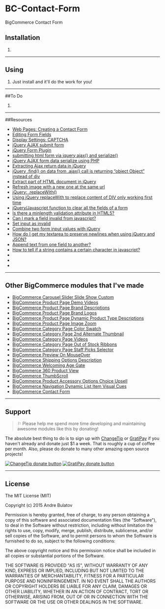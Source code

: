 # BC-Contact-Form
BigCommerce Contact Form


## Installation

1. 



------------------------------------------------------------------------------------


## Using

1. Just install and it'll do the work for you!  


------------------------------------------------------------------------------------


##To Do

1. 

------------------------------------------------------------------------------------


##Resources
- [Web Pages: Creating a Contact Form](https://support.bigcommerce.com/articles/Public/Web-Pages#contact-form)
- [Editing Form Fields](https://support.bigcommerce.com/articles/Public/Editing-Form-Fields)
- [Display Settings: CAPTCHA](https://support.bigcommerce.com/articles/Public/Display-Settings#display)
- [jQuery AJAX submit form](http://stackoverflow.com/questions/1960240/jquery-ajax-submit-form)
- [jQuery Form Plugin](http://jquery.malsup.com/form/)
- [submitting html form via jquery ajax() and serialize()](http://stackoverflow.com/questions/22961621/submitting-html-form-via-jquery-ajax-and-serialize)
- [jQuery AJAX form data serialize using PHP](http://stackoverflow.com/questions/24007780/jquery-ajax-form-data-serialize-using-php)
- [Extracting Ajax return data in jQuery](http://stackoverflow.com/questions/400197/extracting-ajax-return-data-in-jquery)
- [jQuery .find() on data from .ajax() call is returning “object Object” instead of div](http://stackoverflow.com/questions/3300332/jquery-find-on-data-from-ajax-call-is-returning-object-object-instead)
- [Extract part of HTML document in jQuery](http://stackoverflow.com/questions/2137811/extract-part-of-html-document-in-jquery)
- [Refresh image with a new one at the same url](http://stackoverflow.com/questions/1077041/refresh-image-with-a-new-one-at-the-same-url)
- [jQuery: .replaceWith()](http://api.jquery.com/replacewith/)
- [Using jQuery replaceWith to replace content of DIV only working first time](http://stackoverflow.com/questions/4995185/using-jquery-replacewith-to-replace-content-of-div-only-working-first-time)
- [jQuery/Javascript function to clear all the fields of a form](http://stackoverflow.com/questions/6653556/jquery-javascript-function-to-clear-all-the-fields-of-a-form)
- [Is there a minlength validation attribute in HTML5?](http://stackoverflow.com/questions/10281962/is-there-a-minlength-validation-attribute-in-html5)
- [Can I mark a field invalid from javascript?](http://stackoverflow.com/questions/10777970/can-i-mark-a-field-invalid-from-javascript)
- [Set input as invalid](http://stackoverflow.com/questions/18128882/set-input-as-invalid)
- [Combine two form input values with jQuery](http://stackoverflow.com/questions/11534098/combine-two-form-input-values-with-jquery)
- [How do I get my textarea to preserve newlines when using jQuery and JSON?](http://stackoverflow.com/questions/3173166/how-do-i-get-my-textarea-to-preserve-newlines-when-using-jquery-and-json)
- [Append text from one field to another?](http://stackoverflow.com/questions/13723109/append-text-from-one-field-to-another)
- [How to tell if a string contains a certain character in javascript?](http://stackoverflow.com/questions/4444477/how-to-tell-if-a-string-contains-a-certain-character-in-javascript)
- []()
- []()
- []()




------------------------------------------------------------------------------------


## Other BigCommerce modules that I've made

* [BigCommerce Carousel Slider Slide Show Custom](https://github.com/iamandrebulatov/BC-Carousel-Slider-Slide-Show-Custom)
* [BigCommerce Product Page Demo Videos](https://github.com/iamandrebulatov/BigCommerce-Product-Page-Demo-Videos)
* [BigCommerce Product Page Brand Descriptions](https://github.com/iamandrebulatov/BigCommerce-Product-Page-Brand-Descriptions)
* [BigCommerce Product Page Brand Logos](https://github.com/iamandrebulatov/BigCommerce-Product-Page-Brand-Logos)
* [BigCommerce Product Page Dynamic Product Type Descriptions](https://github.com/iamandrebulatov/BC-Product-Page-Dynamic-Product-Type-Descriptions)
* [BigCommerce Product Page Image Zoom](https://github.com/iamandrebulatov/BC-Product-Page-Image-Zoom)
* [BigCommerce Category Page Color Swatch](https://github.com/iamandrebulatov/BigCommerce-Color-Swatch-On-Category)
* [BigCommerce Category Page 2nd Alternate Thumbnail](https://github.com/iamandrebulatov/BigCommerce-Category-Pages-2nd-Alternate-Thumbnail)
* [BigCommerce Category Page Videos](https://github.com/iamandrebulatov/BigCommerce-Category-Page-Demo-Videos)
* [BigCommerce Category Page Out of Stock Ribbons](https://github.com/iamandrebulatov/BigCommerce-Out-of-Stock-Category-Items)
* [BigCommerce Category Page Staff Picks Selector](https://github.com/iamandrebulatov/BC-Staff-Picks-Selector)
* [BigCommerce Preview On MouseOver](https://github.com/iamandrebulatov/BC-Preview-On-MouseOver)
* [BigCommerce Shipping Options Description](https://github.com/iamandrebulatov/BC-Shipping-Options-Descriptions)
* [BigCommerce Welcoming Age Gate](https://github.com/iamandrebulatov/BC-Welcoming-Age-Gate)
* [BigCommerce 360 Product View](https://github.com/iamandrebulatov/BC-360-Product-View)
* [BigCommerce ThumbScroll](https://github.com/iamandrebulatov/BC-ThumbScroll)
* [BigCommerce Product Accessory Options Choice Upsell](https://github.com/iamandrebulatov/BC-Product-Accessory-Options-Choice-Upsell)
* [BigCommerce Navigation Dynamic List Item Visual Cues](https://github.com/iamandrebulatov/BC-Nav-Dynamic-List-Item-Visual-Cues)
* [BigCommerce Contact Form](https://github.com/iamandrebulatov/BC-Contact-Form)


------------------------------------------------------------------------------------


## Support

> ⚐ Please help me spend more time developing and maintaining awesome modules like this by donating!

The absolute best thing to do is to sign up with [ChangeTip](//changetip.com) or [GratiPay](//gratipay.com) if you haven't already and donate just $1 a week. That is roughly a cup of coffee per month. Also, please do donate to many other amazing open source projects!

[![ChangeTip donate button](http://andrebulatov.com/wp-content/uploads/tipme_button.png)](//www.changetip.com/tipme/andre.bulatov/ "Donate once-off to this project using ChangeTip")
[![GratiPay donate button](http://andrebulatov.com/wp-content/uploads/gratipay-button.png)](//www.gratipay.com/andrebulatov/ "Donate once-off to this project using GratiPay")


------------------------------------------------------------------------------------


## License

The MIT License (MIT)

Copyright (c) 2015 Andre Bulatov

Permission is hereby granted, free of charge, to any person obtaining a copy
of this software and associated documentation files (the "Software"), to deal
in the Software without restriction, including without limitation the rights
to use, copy, modify, merge, publish, distribute, sublicense, and/or sell
copies of the Software, and to permit persons to whom the Software is
furnished to do so, subject to the following conditions:

The above copyright notice and this permission notice shall be included in
all copies or substantial portions of the Software.

THE SOFTWARE IS PROVIDED "AS IS", WITHOUT WARRANTY OF ANY KIND, EXPRESS OR
IMPLIED, INCLUDING BUT NOT LIMITED TO THE WARRANTIES OF MERCHANTABILITY,
FITNESS FOR A PARTICULAR PURPOSE AND NONINFRINGEMENT. IN NO EVENT SHALL THE
AUTHORS OR COPYRIGHT HOLDERS BE LIABLE FOR ANY CLAIM, DAMAGES OR OTHER
LIABILITY, WHETHER IN AN ACTION OF CONTRACT, TORT OR OTHERWISE, ARISING FROM,
OUT OF OR IN CONNECTION WITH THE SOFTWARE OR THE USE OR OTHER DEALINGS IN
THE SOFTWARE.
